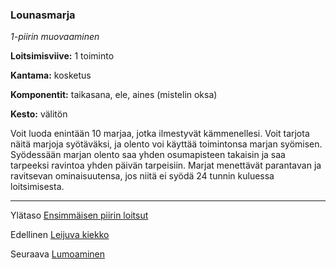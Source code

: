 ### Lounasmarja

*1-piirin muovaaminen*

**Loitsimisviive:** 1 toiminto

**Kantama:** kosketus

**Komponentit:** taikasana, ele, aines (mistelin oksa)

**Kesto:** välitön

Voit luoda enintään 10 marjaa, jotka ilmestyvät kämmenellesi.
Voit tarjota näitä marjoja syötäväksi, ja olento voi käyttää
toimintonsa marjan syömisen. Syödessään marjan olento saa
yhden osumapisteen takaisin ja saa tarpeeksi ravintoa yhden
päivän tarpeisiin. Marjat menettävät parantavan ja ravitsevan
ominaisuutensa, jos niitä ei syödä 24 tunnin kuluessa
loitsimisesta.

----

Ylätaso [Ensimmäisen piirin loitsut](1.piirin_loitsut.md)

Edellinen [Leijuva kiekko](Leijuva_kiekko.md)

Seuraava [Lumoaminen](Lumoaminen.md)